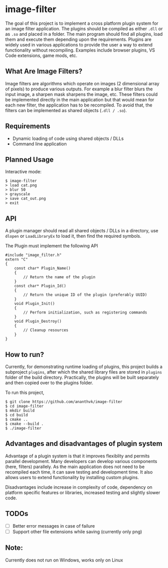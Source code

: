 # image-filter

The goal of this project is to implement a cross platform plugin system for an image filter application. The plugins should be compiled as either `.dll` or as `.so` and placed in a folder. The main program should find all plugins, load them and execute them depending upon the requirements.
Plugins are widely used in various applications to provide the user a way to extend functionality without recompiling. Examples include browser plugins, VS Code extensions, game mods, etc.

## What Are Image Filters?

Image filters are algorithms which operate on images (2 dimensional array of pixels) to produce various outputs. For example a blur filter blurs the input image, a sharpen mask sharpens the image, etc.
These filters could be implemented directly in the main application but that would mean for each new filter, the application has to be recompiled. To avoid that, the filters can be implemented as shared objects (`.dll / .so`).

## Requirements

- Dynamic loading of code using shared objects / DLLs
- Command line application

## Planned Usage
Interactive mode:
```
$ image-filter
> load cat.png 
> blur 50
> grayscale
> save cat_out.png
> exit
```

## API

A plugin manager should read all shared objects / DLLs in a directory, use `dlopen` or `LoadLibraryEx` to load it, then find the required symbols.

The Plugin must implement the following API
```
#include "image_filter.h"
extern "C" 
{
    const char* Plugin_Name()
    {
        // Return the name of the plugin
    }
    const char* Plugin_Id()
    {
        // Return the unique ID of the plugin (preferably UUID)
    }
    void Plugin_Init()
    {
        // Perform initialization, such as registering commands
    }
    void Plugin_Destroy()
    {
        // Cleanup resources
    }
}
```

## How to run?

Currently, for demonstrating runtime loading of plugins, this project builds a subproject `plugins`, after which the shared library files are stored in `plugins` folder of the build directory.
Practically, the plugins will be built separately and then copied over to the plugins folder.

To run this project,
```
$ git clone https://github.com/ananthvk/image-filter
$ cd image-filter
$ mkdir build
$ cd build
$ cmake ..
$ cmake --build .
$ ./image-filter
```

## Advantages and disadvantages of plugin system
Advantage of a plugin system is that it improves flexiblity and permits parallel development. Many developers can develop various components (here, filters) parallely. As the main application does not need to be recompiled each time, it can save testing and development time.
It also allows users to extend functionality by installing custom plugins.

Disadvantages include increase in complexity of code, dependency on platform specific features or libraries, increased testing and slightly slower code. 

## TODOs
- [ ] Better error messages in case of failure
- [ ] Support other file extensions while saving (currently only png)

## Note:
Currently does not run on Windows, works only on Linux
